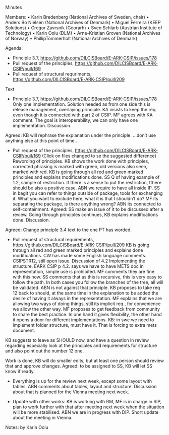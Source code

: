 Minutes

Members: 
•	Karin Bredenberg (National Archives of Sweden, chair)
•	Anders Bo Nielsen (National Archives of Denmark)
•	Miguel Ferreira (KEEP Solutions)
•	Gregor Zavrsnik (Georarh)
•	Sven Schlarb (Austrian Institute of Technology)
•	Karin Oolu (DLM)
•	Arne-Kristian Groven (National Archives of Norway)
•	PhillipTommerholt (National Archives of Denmark)

Agenda: 
- Principle 3.7, https://github.com/DILCISBoard/E-ARK-CSIP/issues/178
- Pull request of the principles, https://github.com/DILCISBoard/E-ARK-CSIP/pull/169  
- Pull request of structural requriments, https://github.com/DILCISBoard/E-ARK-CSIP/pull/209

Text
- Principle 3.7, https://github.com/DILCISBoard/E-ARK-CSIP/issues/178
Only one implementation. Solution needed as from one side this is release management, overlaying principle. KA insists to keep the req. even though it is connected with part 2 of CSIP. MF agrees with KA comment. The goal is interoperability, we can only have one implementation. Discussion. 

Agreed: KB will rephrase the explanation under the principle: …don’t use anything else at this point of time.. 

- Pull request of the principles, https://github.com/DILCISBoard/E-ARK-CSIP/pull/169  (Click on files changed to se the suggested difference)
Rewording of principles. KB shows the work done with principles, corrected phrasing is marked with green, old versions also seen, marked with red. KB is going through all red and green marked principles and explains modifications done. SS Q of having example of 1.2, sample of restriction. If there is a sense to put the restriction, tthere should be also a positive case. ABN we require to have all inside IP. SS in bagit you can refer to things outside of package, tools for exchanging it. What you want to exclude here, what it is that I shouldn’t do? MF its separating the package, is there anything wrong? ABN its connected to self-containment. Agreed: SS make an issue of it to be discussed after a review. 
Going through principles continues, KB explains modifications done. Discussion. 

Agreed: Change principle 3.4 text to the one PT has worded.

- Pull request of structural requirements, https://github.com/DILCISBoard/E-ARK-CSIP/pull/209 
KB is going through all red and green marked principles and explains done  modifications. CW has made some English language comments. 
CSIPSTR12,  still open issue. Discussion of 4.2 Implementing the structure. EARK CSIP p 4.2. says we have to have METS doc in representation, simple use is prohibited. MF comments they are fine with this now. SS comments that as this is recursive, this is very easy to follow the path. In both cases you follow the branches of the tree, all will be validated. ABN is not against that principle. KB proposes to take req 12 back to should, at the same time in the explanation to be added the desire of having it always in the representation. MF explains that we are allowing two ways of doing things, still its implicit req., for convenience we allow the other way. MF proposes to get feedback from community to share the best practice. In one hand it gives flexibility, the other hand it opens a door for different implementations. KB: in swe we need to implement folder structure, must have it. That is forcing to extra mets document. 

KB suggests to leave as SHOULD now, and have a question in review regarding especially look at the principles and requirements for structure and also point out the number 12 one.
    
Work is done, KB will do smaller edits, but at least one person should review that and approve changes. 
Agreed: to be assigned to SS, KB will let SS know if ready. 

- Everything is up for the review next week, except some layout with tables. ABN comments about tables, layout and structure. Discussion about that is planned for the Vienna meeting next week. 

- Update with other works: KB is working with RM, MF is in charge in SIP, plan to work further with that after meeting next week when the situation will be more stabilised. ABN we are in progress with DIP. Short update about the meeting in Vienna. 

Notes: by Karin Oolu

